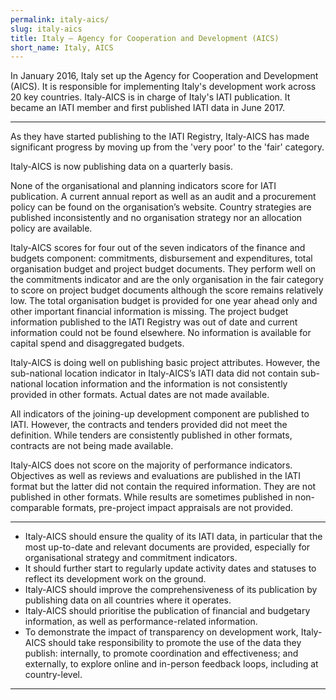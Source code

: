```yaml
---
permalink: italy-aics/
slug: italy-aics
title: Italy – Agency for Cooperation and Development (AICS)
short_name: Italy, AICS
---
```


In January 2016, Italy set up the Agency for Cooperation and Development (AICS). It is responsible for implementing Italy's development work across 20 key countries. Italy-AICS is in charge of Italy's IATI publication. It became an IATI member and first published IATI data in June 2017.

---

As they have started publishing to the IATI Registry, Italy-AICS has made significant progress by moving up from the 'very poor' to the 'fair' category.

Italy-AICS is now publishing data on a quarterly basis.

None of the organisational and planning indicators score for IATI publication. A current annual report as well as an audit and a procurement policy can be found on the organisation’s website. Country strategies are published inconsistently and no organisation strategy nor an allocation policy are available.

Italy-AICS scores for four out of the seven indicators of the finance and budgets component: commitments, disbursement and expenditures, total organisation budget and project budget documents. They perform well on the commitments indicator and are the only organisation in the fair category to score on project budget documents although the score remains relatively low. The total organisation budget is provided for one year ahead only and other important financial information is missing. The project budget information published to the IATI Registry was out of date and current information could not be found elsewhere. No information is available for capital spend and disaggregated budgets.

Italy-AICS is doing well on publishing basic project attributes. However, the sub-national location indicator in Italy-AICS’s IATI data did not contain sub-national location information and the information is not consistently provided in other formats. Actual dates are not made available.

All indicators of the joining-up development component are published to IATI. However, the contracts and tenders provided did not meet the definition. While tenders are consistently published in other formats, contracts are not being made available.

Italy-AICS does not score on the majority of performance indicators. Objectives as well as reviews and evaluations are published in the IATI format but the latter did not contain the required information. They are not published in other formats. While results are sometimes published in non-comparable formats, pre-project impact appraisals are not provided.

---

 * Italy-AICS should ensure the quality of its IATI data, in particular that the most up-to-date and relevant documents are provided, especially for organisational strategy and commitment indicators.
 * It should further start to regularly update activity dates and statuses to reflect its development work on the ground.
 * Italy-AICS should improve the comprehensiveness of its publication by publishing data on all countries where it operates.
 * Italy-AICS should prioritise the publication of financial and budgetary information, as well as performance-related information.
 * To demonstrate the impact of transparency on development work, Italy-AICS should take responsibility to promote the use of the data they publish: internally, to promote coordination and effectiveness; and externally, to explore online and in-person feedback loops, including at country-level.

---
